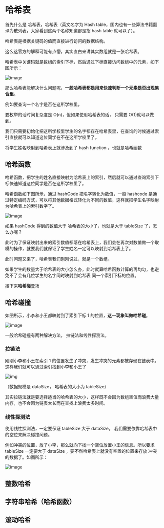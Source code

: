 # 哈希表
首先什么是 哈希表，哈希表（英文名字为 Hash table，国内也有一些算法书籍翻译为散列表，大家看到这两个名称知道都是指 hash table 就可以了）。

哈希表是根据关键码的值而直接进行访问的数据结构。

这么这官方的解释可能有点懵，其实直白来讲其实数组就是一张哈希表。

哈希表中关键码就是数组的索引下标，然后通过下标直接访问数组中的元素，如下图所示：

![image](https://user-images.githubusercontent.com/94043894/188271985-e34b0544-c396-4e3a-b848-ad583dc6f938.png)

那么哈希表能解决什么问题呢，<b>一般哈希表都是用来快速判断一个元素是否出现集合里</b>。


例如要查询一个名字是否在这所学校里。

要枚举的话时间复杂度是 O(n)，但如果使用哈希表的话， 只需要 O(1)就可以做到。

我们只需要初始化把这所学校里学生的名字都存在哈希表里，在查询的时候通过索引直接就可以知道这位同学在不在这所学校里了。

将学生姓名映射到哈希表上就涉及到了 hash function ，也就是哈希函数

## 哈希函数
哈希函数，把学生的姓名直接映射为哈希表上的索引，然后就可以通过查询索引下标快速知道这位同学是否在这所学校里了。

哈希函数如下图所示，通过 hashCode 把名字转化为数值，一般 hashcode 是通过特定编码方式，可以将其他数据格式转化为不同的数值，这样就把学生名字映射为哈希表上的索引数字了。

![image](https://user-images.githubusercontent.com/94043894/188272110-d65dba02-4798-4b2e-b47b-26ea9a36aa12.png)


如果 hashCode 得到的数值大于 哈希表的大小了，也就是大于 tableSize 了，怎么办呢？

此时为了保证映射出来的索引数值都落在哈希表上，我们会在再次对数值做一个取模的操作，就要我们就保证了学生姓名一定可以映射到哈希表上了。

此时问题又来了，哈希表我们刚刚说过，就是一个数组。

如果学生的数量大于哈希表的大小怎么办，此时就算哈希函数计算的再均匀，也避免不了会有几位学生的名字同时映射到哈希表 同一个索引下标的位置。

接下来<b>哈希碰</b>登场

## 哈希碰撞
如图所示，小李和小王都映射到了索引下标 1 的位置，<b>这一现象叫做哈希碰</b>。


![image](https://user-images.githubusercontent.com/94043894/188273537-471f3104-ccec-4e4e-87a5-9d964ee6d87a.png)

一般哈希碰撞有两种解决方法， 拉链法和线性探测法。


### 拉链法
刚刚小李和小王在索引 1 的位置发生了冲突，发生冲突的元素都被存储在链表中。 这样我们就可以通过索引找到小李和小王了

![img](https://user-images.githubusercontent.com/94043894/188273628-f76018a7-fd72-4f22-bfbc-2655312454ba.png)

（数据规模是 dataSize， 哈希表的大小为 tableSize）

其实拉链法就是要选择适当的哈希表的大小，这样既不会因为数组空值而浪费大量内存，也不会因为链表太长而在查找上浪费太多时间。

### 线性探测法
使用线性探测法，一定要保证 tableSize 大于 dataSize。 我们需要依靠哈希表中的空位来解决碰撞问题。

例如冲突的位置，放了小李，那么就向下找一个空位放置小王的信息。所以要求 tableSize 一定要大于 dataSize ，要不然哈希表上就没有空置的位置来存放 冲突的数据了。如图所示：

![image](https://user-images.githubusercontent.com/94043894/188274033-f3259130-ebc4-4410-a853-00b6347588c4.png)

## 整数哈希
## 字符串哈希（哈希函数）
## 滚动哈希
